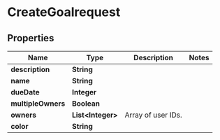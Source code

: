 

# CreateGoalrequest


## Properties

| Name | Type | Description | Notes |
|------------ | ------------- | ------------- | -------------|
|**description** | **String** |  |  |
|**name** | **String** |  |  |
|**dueDate** | **Integer** |  |  |
|**multipleOwners** | **Boolean** |  |  |
|**owners** | **List&lt;Integer&gt;** | Array of user IDs. |  |
|**color** | **String** |  |  |



